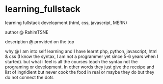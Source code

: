 # learning_fullstack
learning fullstack development (html, css, javascript, MERN)

author @ RahimTSNE

description @ provided on the top

why @ I am into self learning and I have learnt php, python, javascript, html & css (I know the syntax, I am not a programmer yet since 5-6 years when I started). but what i feel is all the courses teach the syntax not the programing or development. In other words they just give the receipe and list of ingridient but never cook the food in real or maybe they do but they do not connect the dots
